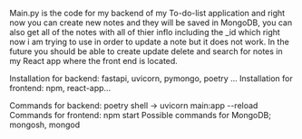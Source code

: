 Main.py is the code for my backend of my To-do-list application and right now you can create new notes and they will be saved in MongoDB, you can also get all of the notes with all of thier inflo including the _id which right now i am trying to use in order to update a note but it does not work. In the future you should be able to create update delete and search for notes in my React app where the front end is located.

Installation for backend: fastapi, uvicorn, pymongo, poetry ...
Installation for frontend: npm, react-app...

Commands for backend: poetry shell -> uvicorn main:app --reload
Commands for frontend: npm start
Possible commands for MongoDB; mongosh, mongod 